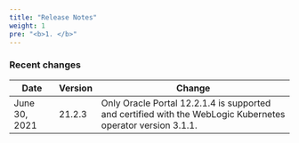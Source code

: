 ```yaml
---
title: "Release Notes"
weight: 1
pre: "<b>1. </b>"
---
```


### Recent changes


| Date | Version |  Change 
| --- | --- | --- | 
| June 30, 2021 | 21.2.3 | Only Oracle Portal 12.2.1.4 is supported and certified with the WebLogic Kubernetes operator version 3.1.1.

